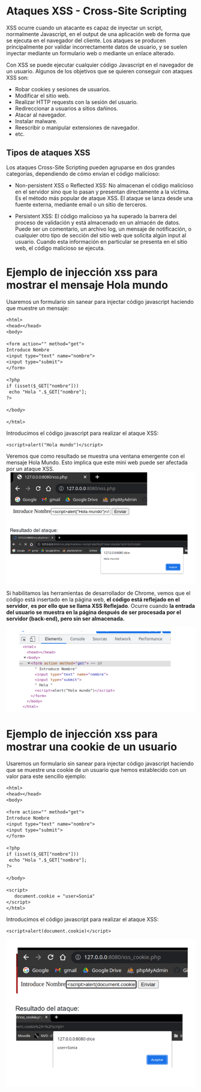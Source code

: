 # Ataques XSS - Cross-Site Scripting
XSS ocurre cuando un atacante es capaz de inyectar un script, normalmente Javascript, en el output de una aplicación web de forma que se ejecuta en el navegador del cliente. Los ataques se producen principalmente por validar incorrectamente datos de usuario, y se suelen inyectar mediante un formulario web o mediante un enlace alterado.

Con XSS se puede ejecutar cualquier código Javascript en el navegador de un usuario. Algunos de los objetivos que se quieren conseguir con ataques XSS son:
- Robar cookies y sesiones de usuarios.
- Modificar el sitio web.
- Realizar HTTP requests con la sesión del usuario.
- Redireccionar a usuarios a sitios dañinos.
- Atacar al navegador.
- Instalar malware.
- Reescribir o manipular extensiones de navegador.
- etc.

## Tipos de ataques XSS
Los ataques Cross-Site Scripting pueden agruparse en dos grandes categorías, dependiendo de cómo envían el código malicioso:
- Non-persistent XSS o Reflected XSS: No almacenan el código malicioso en el servidor sino que lo pasan y presentan directamente a la víctima. Es el método más popular de ataque XSS. El ataque se lanza desde una fuente externa,
mediante email o un sitio de terceros.

- Persistent XSS: El código malicioso ya ha superado la barrera del proceso de validación y está almacenado en un almacén de datos. Puede ser un comentario, un archivo log, un mensaje de notificación, o cualquier otro tipo de sección del sitio web que solicita algún input al usuario. Cuando esta información en particular se presenta en el sitio web, el código malicioso se ejecuta.

# Ejemplo de injección xss para mostrar el mensaje Hola mundo
Usaremos un formulario sin sanear para injectar código javascript haciendo que muestre un mensaje:
```
<html>
<head></head>
<body>

<form action="" method="get">
Introduce Nombre
<input type="text" name="nombre">
<input type="submit">
</form>

<?php 
if (isset($_GET["nombre"]))
 echo "Hola ".$_GET["nombre"];
?>

</body>

</html>
```
Introducimos el código javascript para realizar el ataque XSS:
```
<script>alert("Hola mundo")</script>
```
Veremos que como resultado se muestra una ventana emergente con el mensaje Hola Mundo. Esto implica que este mini web puede ser afectada por un ataque XSS.
![](capturas/xss-reflejado-0.png)

Si habilitamos las herramientas de desarrollador de Chrome, vemos que el código está insertado en la página web, **el código está reflejado en el servidor**, **es por ello que se llama XSS Reflejado**. Ocurre cuando **la entrada del usuario se muestra en la página después de ser procesada por el servidor (back-end), pero sin ser almacenada.**

![](capturas/xss-reflejado.png)


# Ejemplo de injección xss para mostrar una cookie de un usuario
Usaremos un formulario sin sanear para injectar código javascript haciendo que se muestre una cookie de un usuario que hemos establecido con un valor para este sencillo ejemplo:
```
<html>
<head></head>
<body>

<form action="" method="get">
Introduce Nombre
<input type="text" name="nombre">
<input type="submit">
</form>

<?php 
if (isset($_GET["nombre"]))
 echo "Hola ".$_GET["nombre"];
?>

</body>

<script>
   document.cookie = "user=Sonia"
</script>
</html>
```
Introducimos el código javascript para realizar el ataque XSS:
```
<script>alert(document.cookie)</script>
```
![](capturas/xss-reflejado-2.png)
